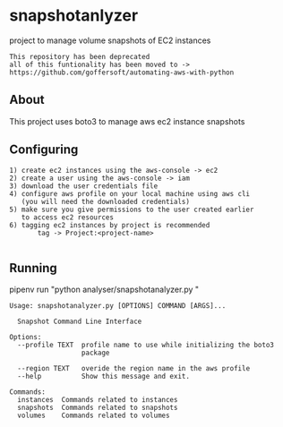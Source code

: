 # snapshotanlyzer
project to manage volume snapshots of EC2 instances 
```
This repository has been deprecated
all of this funtionality has been moved to -> https://github.com/goffersoft/automating-aws-with-python 
```
## About

This project uses boto3 to manage aws ec2 instance snapshots

## Configuring

```
1) create ec2 instances using the aws-console -> ec2
2) create a user using the aws-console -> iam
3) download the user credentials file
4) configure aws profile on your local machine using aws cli
   (you will need the downloaded credentials)
5) make sure you give permissions to the user created earlier
   to access ec2 resources
6) tagging ec2 instances by project is recommended
       tag -> Project:<project-name>
   
```

## Running
pipenv run "python analyser/snapshotanalyzer.py "

```
Usage: snapshotanalyzer.py [OPTIONS] COMMAND [ARGS]...

  Snapshot Command Line Interface

Options:
  --profile TEXT  profile name to use while initializing the boto3
                  package

  --region TEXT   overide the region name in the aws profile
  --help          Show this message and exit.

Commands:
  instances  Commands related to instances
  snapshots  Commands related to snapshots
  volumes    Commands related to volumes
```
